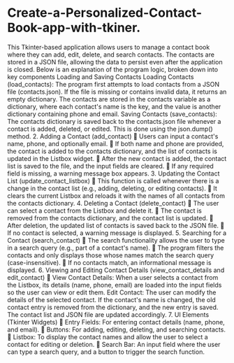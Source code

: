 # Create-a-Personalized-Contact-Book-app-with-tkiner.
This Tkinter-based application allows users to manage a contact book where they can add, edit, delete, and  search contacts. The contacts are stored in a JSON file, allowing the data to persist even after the  application is closed. 
Below is an explanation of the program logic, broken down into key components
Loading and Saving Contacts 
Loading Contacts (load_contacts): 
The program first attempts to load contacts from a JSON file (contacts.json). If the file is 
missing or contains invalid data, it returns an empty dictionary. 
The contacts are stored in the contacts variable as a dictionary, where each contact's name is 
the key, and the value is another dictionary containing phone and email. 
Saving Contacts (save_contacts): 
The contacts dictionary is saved back to the contacts.json file whenever a contact is added, 
deleted, or edited. This is done using the json.dump() method. 
2. Adding a Contact (add_contact) 
 Users can input a contact's name, phone, and optionally email. 
 If both name and phone are provided, the contact is added to the contacts dictionary, and the list of 
contacts is updated in the Listbox widget. 
 After the new contact is added, the contact list is saved to the file, and the input fields are cleared. 
 If any required field is missing, a warning message box appears. 
3. Updating the Contact List (update_contact_listbox) 
 This function is called whenever there is a change in the contact list (e.g., adding, deleting, or 
editing contacts). 
 It clears the current Listbox and reloads it with the names of all contacts from the contacts 
dictionary. 
4. Deleting a Contact (delete_contact) 
 The user can select a contact from the Listbox and delete it. 
 The contact is removed from the contacts dictionary, and the contact list is updated. 
 After deletion, the updated list of contacts is saved back to the JSON file. 
 If no contact is selected, a warning message is displayed. 
5. Searching for a Contact (search_contact) 
 The search functionality allows the user to type in a search query (e.g., part of a contact's name). 
 The program filters the contacts and only displays those whose names match the search query 
(case-insensitive). 
 If no contacts match, an informational message is displayed. 
6. Viewing and Editing Contact Details (view_contact_details and edit_contact) 
 View Contact Details: When a user selects a contact from the Listbox, its details (name, phone, 
email) are loaded into the input fields so the user can view or edit them. 
Edit Contact: The user can modify the details of the selected contact. If the contact's name is 
changed, the old contact entry is removed from the dictionary, and the new entry is saved. The 
contact list and JSON file are updated accordingly. 
7. UI Elements (Tkinter Widgets) 
 Entry Fields: For entering contact details (name, phone, and email). 
 Buttons: For adding, editing, deleting, and searching contacts. 
 Listbox: To display the contact names and allow the user to select a contact for editing or deletion. 
 Search Bar: An input field where the user can type a search query, and a button to trigger the 
search function.
